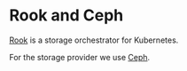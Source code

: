 # Rook and Ceph

[Rook](https://rook.io/) is a storage orchestrator for Kubernetes. 

For the storage provider we use [Ceph](https://ceph.io/).
 

